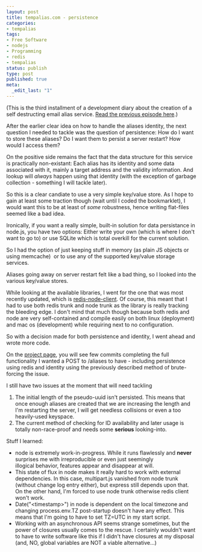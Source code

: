 ```yaml
---
layout: post
title: tempalias.com - persistence
categories:
- tempalias
tags:
- Free Software
- nodejs
- Programming
- redis
- tempalias
status: publish
type: post
published: true
meta:
  _edit_last: "1"
---
```

(This is the third installment of a development diary about the creation of a self destructing email alias service. <a href="http://www.gnegg.ch/2010/04/tempalias-com-another-day/">Read the previous episode here</a>.)

After the earlier clear idea on how to handle the aliases identity, the next question I needed to tackle was the question of persistence: How do I want to store these aliases? Do I want them to persist a server restart? How would I access them?

On the positive side remains the fact that the data structure for this service is practically non-existant: Each alias has its identity and some data associated with it, mainly a target address and the validity information. And lookup will <em>always</em> happen using that identity (with the exception of garbage collection - something I will tackle later).

So this is a clear candiate to use a very simple key/value store. As I hope to gain at least some traction though (wait until I coded the bookmarklet), I would want this to be at least of <em>some</em> robustness, hence writing flat-files seemed like a bad idea.

Ironically, if you want a really simple, built-in solution for data persistance in node.js, you have two options: Either write your own (which is where I don't want to go to) or use SQLite which is total overkill for the current solution.

So I had the option of just keeping stuff in memory (as plain JS objects or using memcache)  or to use any of the supported key/value storage services.

Aliases going away on server restart felt like a bad thing, so I looked into the various key/value stores.

While looking at the available libraries, I went for the one that was most recently updated, which is <a href="http://github.com/fictorial/redis-node-client">redis-node-client</a>. Of course, this meant that I had to use both redis trunk and node trunk as the library is really tracking the bleeding edge. I don't mind that much though because both redis and node are very self-contained and compile easily on both linux (deployment) and mac os (development) while requiring next to no configuration.

So with a decision made for both persistence and identity, I went ahead and wrote more code.

On the <a href="http://github.com/pilif/tempalias">project page</a>, you will see few commits completing the full functionality I wanted a POST to /aliases to have - including persistence using redis and identity using the previously described method of brute-forcing the issue.

I still have two issues at the moment that will need tackling
<ol>
	<li>The initial length of the pseudo-uuid isn't persisted. This means that once enough aliases are created that we are increasing the length and I'm restarting the server, I will get needless collisions or even a too heavily-used keyspace.</li>
	<li>The current method of checking for ID availability and later usage is totally non-race-proof and needs some <strong>serious</strong> looking-into.</li>
</ol>
Stuff I learned:
<ul>
	<li>node is extremely work-in-progress. While it runs flawlessly and <strong>never</strong> surprises me with irreproducible or even just seemingly illogical behavior, features appear and disappear at will.</li>
	<li>This state of flux in node makes it really hard to work with external dependencies. In this case, multipart.js vanished from node trunk (without change log entry either), but express still depends upon that. On the other hand, I'm forced to use node trunk otherwise redis client won't work.</li>
	<li>Date("&lt;timestamp&gt;") in node is dependent on the local timezone and changing process.env.TZ post-startup doesn't have any effect. This means that I'm going to have to set TZ=UTC in my start script.</li>
	<li>Working with an asynchronous API seems strange sometimes, but the power of closures usually comes to the rescue. I certainly wouldn't want to have to write software like this if I didn't have closures at my disposal (and, NO, global variables are NOT a viable alternative...)</li>
</ul>
